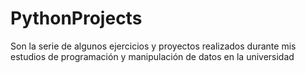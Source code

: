 # PythonProjects
Son la serie de algunos ejercicios y proyectos realizados durante mis estudios de programación y manipulación de datos en la universidad
